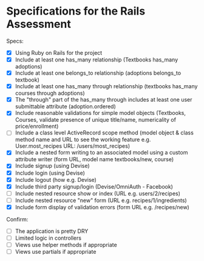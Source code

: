 # Specifications for the Rails Assessment

Specs:
- [x] Using Ruby on Rails for the project
- [x] Include at least one has_many relationship (Textbooks has_many adoptions) 
- [x] Include at least one belongs_to relationship (adoptions belongs_to textbook)
- [x] Include at least one has_many through relationship (textbooks has_many courses through adoptions)
- [x] The "through" part of the has_many through includes at least one user submittable attribute (adoption.ordered)
- [x] Include reasonable validations for simple model objects (Textbooks, Courses, validate presence of unique title/name, numericality of price/enrollment)
- [ ] Include a class level ActiveRecord scope method (model object & class method name and URL to see the working feature e.g. User.most_recipes URL: /users/most_recipes)
- [x] Include a nested form writing to an associated model using a custom attribute writer (form URL, model name textbooks/new, course)
- [x] Include signup (using Devise)
- [x] Include login (using Devise)
- [x] Include logout (how e.g. Devise)
- [x] Include third party signup/login (Devise/OmniAuth - Facebook)
- [ ] Include nested resource show or index (URL e.g. users/2/recipes)
- [ ] Include nested resource "new" form (URL e.g. recipes/1/ingredients)
- [x] Include form display of validation errors (form URL e.g. /recipes/new)

Confirm:
- [ ] The application is pretty DRY
- [ ] Limited logic in controllers
- [ ] Views use helper methods if appropriate
- [ ] Views use partials if appropriate